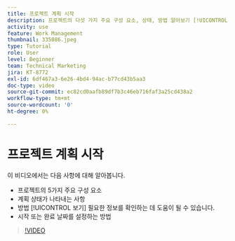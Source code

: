 ```yaml
---
title: 프로젝트 계획 시작
description: 프로젝트의 다섯 가지 주요 구성 요소, 상태, 방법 알아보기 [!UICONTROL 보기] 관련 정보를 확인하고 시작 또는 기한을 설정하는 방법에 대해 알아볼 수 있습니다.
activity: use
feature: Work Management
thumbnail: 335086.jpeg
type: Tutorial
role: User
level: Beginner
team: Technical Marketing
jira: KT-8772
exl-id: 6df467a3-6e26-4bd4-94ac-b77cd43b5aa3
doc-type: video
source-git-commit: ec82cd0aafb89df7b3c46eb716faf3a25cd438a2
workflow-type: tm+mt
source-wordcount: '0'
ht-degree: 0%

---
```


# 프로젝트 계획 시작

이 비디오에서는 다음 사항에 대해 알아봅니다.

* 프로젝트의 5가지 주요 구성 요소
* 계획 상태가 나타내는 사항
* 방법 [!UICONTROL 보기] 필요한 정보를 확인하는 데 도움이 될 수 있습니다.
* 시작 또는 완료 날짜를 설정하는 방법

>[!VIDEO](https://video.tv.adobe.com/v/335086/?quality=12&learn=on)
